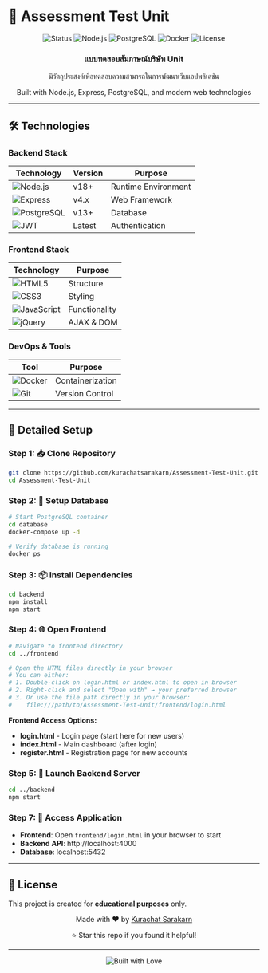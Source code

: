 # 🎯 Assessment Test Unit

<div align="center">
  <img src="https://img.shields.io/badge/Status-Active-brightgreen?style=for-the-badge" alt="Status">
  <img src="https://img.shields.io/badge/Node.js-v18+-339933?style=for-the-badge&logo=node.js&logoColor=white" alt="Node.js">
  <img src="https://img.shields.io/badge/PostgreSQL-316192?style=for-the-badge&logo=postgresql&logoColor=white" alt="PostgreSQL">
  <img src="https://img.shields.io/badge/Docker-2496ED?style=for-the-badge&logo=docker&logoColor=white" alt="Docker">
  <img src="https://img.shields.io/badge/License-Educational-yellow?style=for-the-badge" alt="License">
</div>

<div align="center">
  <h3>แบบทดสอบสัมภาษณ์บริษัท Unit</h3>
  <p>มีวัตถุประสงค์เพื่อทดสอบความสามารถในการพัฒนาเว็บแอปพลิเคชัน</p>
  <p>Built with Node.js, Express, PostgreSQL, and modern web technologies</p>
</div>

---

## 🛠️ Technologies

### Backend Stack
| Technology | Version | Purpose |
|------------|---------|---------|
| ![Node.js](https://img.shields.io/badge/Node.js-339933?style=flat&logo=node.js&logoColor=white) | v18+ | Runtime Environment |
| ![Express](https://img.shields.io/badge/Express-000000?style=flat&logo=express&logoColor=white) | v4.x | Web Framework |
| ![PostgreSQL](https://img.shields.io/badge/PostgreSQL-316192?style=flat&logo=postgresql&logoColor=white) | v13+ | Database |
| ![JWT](https://img.shields.io/badge/JWT-000000?style=flat&logo=jsonwebtokens&logoColor=white) | Latest | Authentication |

### Frontend Stack
| Technology | Purpose |
|------------|---------|
| ![HTML5](https://img.shields.io/badge/HTML5-E34F26?style=flat&logo=html5&logoColor=white) | Structure |
| ![CSS3](https://img.shields.io/badge/CSS3-1572B6?style=flat&logo=css3&logoColor=white) | Styling |
| ![JavaScript](https://img.shields.io/badge/JavaScript-F7DF1E?style=flat&logo=javascript&logoColor=black) | Functionality |
| ![jQuery](https://img.shields.io/badge/jQuery-0769AD?style=flat&logo=jquery&logoColor=white) | AJAX & DOM |

### DevOps & Tools
| Tool | Purpose |
|------|---------|
| ![Docker](https://img.shields.io/badge/Docker-2496ED?style=flat&logo=docker&logoColor=white) | Containerization |
| ![Git](https://img.shields.io/badge/Git-F05032?style=flat&logo=git&logoColor=white) | Version Control |


---

## 🔧 Detailed Setup

### Step 1: 📥 Clone Repository
```bash
git clone https://github.com/kurachatsarakarn/Assessment-Test-Unit.git
cd Assessment-Test-Unit
```

### Step 2: 🐳 Setup Database
```bash
# Start PostgreSQL container
cd database
docker-compose up -d

# Verify database is running
docker ps
```

### Step 3: 📦 Install Dependencies
```bash
cd backend
npm install
npm start
```

### Step 4: 🌐 Open Frontend
```bash
# Navigate to frontend directory
cd ../frontend

# Open the HTML files directly in your browser
# You can either:
# 1. Double-click on login.html or index.html to open in browser
# 2. Right-click and select "Open with" → your preferred browser
# 3. Or use the file path directly in your browser:
#    file:///path/to/Assessment-Test-Unit/frontend/login.html
```

**Frontend Access Options:**
- **login.html** - Login page (start here for new users)
- **index.html** - Main dashboard (after login)  
- **register.html** - Registration page for new accounts

### Step 5: 🚀 Launch Backend Server
```bash
cd ../backend
npm start
```

### Step 7: 🎉 Access Application
- **Frontend**: Open `frontend/login.html` in your browser to start
- **Backend API**: http://localhost:4000
- **Database**: localhost:5432

---

## 📜 License

This project is created for **educational purposes** only.

<div align="center">
  <p>Made with ❤️ by <a href="https://github.com/kurachatsarakarn">Kurachat Sarakarn</a></p>
  <p>⭐ Star this repo if you found it helpful!</p>
</div>

---

<div align="center">
  <img src="https://img.shields.io/badge/Built%20with-❤️-red?style=for-the-badge" alt="Built with Love">
</div>
